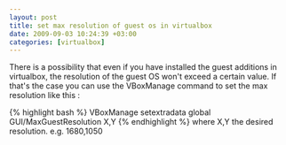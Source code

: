 ```yaml
---
layout: post
title: set max resolution of guest os in virtualbox
date: 2009-09-03 10:24:39 +03:00
categories: [virtualbox]
---
```

There is a possibility that even if you have installed the guest additions in virtualbox, the resolution of the guest OS won't exceed a certain value.
If that's the case you can use the VBoxManage command to set the max resolution like this :

{% highlight bash %}
VBoxManage setextradata global GUI/MaxGuestResolution X,Y
{% endhighlight %}
where X,Y the desired resolution. e.g. 1680,1050
